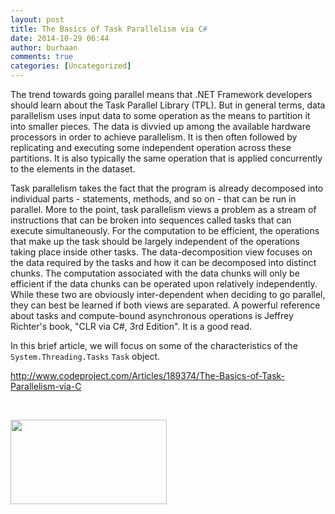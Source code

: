 ```yaml
---
layout: post
title: The Basics of Task Parallelism via C#
date: 2014-10-29 06:44
author: burhaan
comments: true
categories: [Uncategorized]
---
```

The trend towards going parallel means that .NET Framework developers should learn about the Task Parallel Library (TPL). But in general terms, data parallelism uses input data to some operation as the means to partition it into smaller pieces. The data is divvied up among the available hardware processors in order to achieve parallelism. It is then often followed by replicating and executing some independent operation across these partitions. It is also typically the same operation that is applied concurrently to the elements in the dataset.

Task parallelism takes the fact that the program is already decomposed into individual parts - statements, methods, and so on - that can be run in parallel. More to the point, task parallelism views a problem as a stream of instructions that can be broken into sequences called tasks that can execute simultaneously. For the computation to be efficient, the operations that make up the task should be largely independent of the operations taking place inside other tasks. The data-decomposition view focuses on the data required by the tasks and how it can be decomposed into distinct chunks. The computation associated with the data chunks will only be efficient if the data chunks can be operated upon relatively independently. While these two are obviously inter-dependent when deciding to go parallel, they can best be learned if both views are separated. A powerful reference about tasks and compute-bound asynchronous operations is Jeffrey Richter's book, "CLR via C#, 3rd Edition". It is a good read.

In this brief article, we will focus on some of the characteristics of the <code>System.Threading.Tasks</code> <code>Task</code> object.

<a href="http://www.codeproject.com/Articles/189374/The-Basics-of-Task-Parallelism-via-C">http://www.codeproject.com/Articles/189374/The-Basics-of-Task-Parallelism-via-C</a>

&nbsp;

<img class="alignnone" src="http://dj9okeyxktdvd.cloudfront.net/App_Themes/CodeProject/Img/logo250x135.gif" alt="" width="250" height="135" />

&nbsp;
<p class="wdgpo_gplus_attachment wdgpo_gplus_article_attachment"></p>
